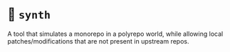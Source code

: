 # 🎹 `synth`

A tool that simulates a monorepo in a polyrepo world, while allowing local
patches/modifications that are not present in upstream repos.


